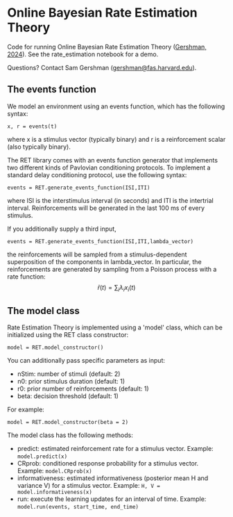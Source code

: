 Online Bayesian Rate Estimation Theory
====

Code for running Online Bayesian Rate Estimation Theory ([Gershman, 2024](https://osf.io/preprints/psyarxiv/47q5y)). See the rate_estimation notebook for a demo.

Questions? Contact Sam Gershman (gershman@fas.harvard.edu).

## The events function

We model an environment using an events function, which has the following syntax:
```
x, r = events(t)
```
where x is a stimulus vector (typically binary) and r is a reinforcement scalar (also typically binary).

The RET library comes with an events function generator that implements two different kinds of Pavlovian conditioning protocols. To implement a standard delay conditioning protocol, use the following syntax:
```
events = RET.generate_events_function(ISI,ITI)
```
where ISI is the interstimulus interval (in seconds) and ITI is the intertrial interval. Reinforcements will be generated in the last 100 ms of every stimulus.

If you additionally supply a third input,
```
events = RET.generate_events_function(ISI,ITI,lambda_vector)
```
the reinforcements will be sampled from a stimulus-dependent superposition of the components in lambda_vector. In particular, the reinforcements are generated by sampling from a Poisson process with a rate function:
$$\bar{r}(t) = \sum_i \lambda_i x_i(t)$$

## The model class

Rate Estimation Theory is implemented using a 'model' class, which can be initialized using the RET class constructor:
```
model = RET.model_constructor()
```
You can additionally pass specific parameters as input:
* nStim: number of stimuli (default: 2)
* n0: prior stimulus duration (default: 1)
* r0: prior number of reinforcements (default: 1)
* beta: decision threshold (default: 1)

For example:
```
model = RET.model_constructor(beta = 2)
```
The model class has the following methods:
* predict: estimated reinforcement rate for a stimulus vector. Example: ```model.predict(x)```
* CRprob: conditioned response probability for a stimulus vector. Example: ```model.CRprob(x)```
* informativeness: estimated informativeness (posterior mean H and variance V) for a stimulus vector. Example: ```H, V = model.informativeness(x)```
* run: execute the learning updates for an interval of time. Example: ```model.run(events, start_time, end_time)```

